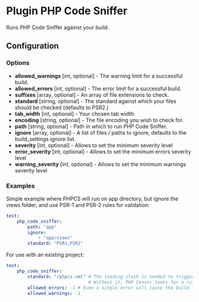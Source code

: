 Plugin PHP Code Sniffer
=======================

Runs PHP Code Sniffer against your build.

Configuration
-------------

### Options

* **allowed_warnings** [int, optional] - The warning limit for a successful build.
* **allowed_errors** [int, optional] - The error limit for a successful build.
* **suffixes** [array, optional] - An array of file extensions to check.
* **standard** [string, optional] - The standard against which your files should be checked (defaults to PSR2.)
* **tab_width** [int, optional] - Your chosen tab width.
* **encoding** [string, optional] - The file encoding you wish to check for.
* **path** [string, optional] - Path in which to run PHP Code Sniffer.
* **ignore** [array, optional] - A list of files / paths to ignore, defaults to the build_settings ignore list.
* **severity** [int, optional] - Allows to set the minimum severity level
* **error_severity** [int, optional] - Allows to set the minimum errors severity level
* **warning_severity** [int, optional] - Allows to set the minimum warnings severity level

### Examples

Simple example where PHPCS will run on app directory, but ignore the views folder, and use PSR-1 and PSR-2 rules for 
validation:
```yml
test:
    php_code_sniffer:
        path: "app"
        ignore:
            - "app/views"
        standard: "PSR1,PSR2"
```

For use with an existing project:
```yml
test:
    php_code_sniffer:
        standard: "/phpcs.xml" # The leading slash is needed to trigger an external ruleset.
                               # Without it, PHP Censor looks for a rule named "phpcs.xml"
        allowed_errors: -1 # Even a single error will cause the build to fail. -1 = unlimited
        allowed_warnings: -1
```
